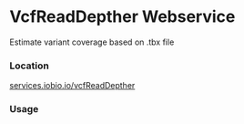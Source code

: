 # VcfReadDepther Webservice
Estimate variant coverage based on .tbx file

### Location
[services.iobio.io/vcfReadDepther](http://services.iobio.io/vcfReadDepther)

### Usage
